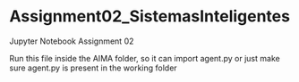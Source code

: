 # Assignment02_SistemasInteligentes
Jupyter Notebook Assignment 02

Run this file inside the AIMA folder, so it can import agent.py
or just make sure agent.py is present in the working folder
